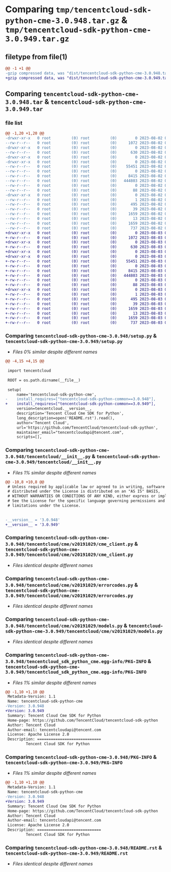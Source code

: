 # Comparing `tmp/tencentcloud-sdk-python-cme-3.0.948.tar.gz` & `tmp/tencentcloud-sdk-python-cme-3.0.949.tar.gz`

## filetype from file(1)

```diff
@@ -1 +1 @@
-gzip compressed data, was "dist/tencentcloud-sdk-python-cme-3.0.948.tar", last modified: Wed Aug  2 00:26:52 2023, max compression
+gzip compressed data, was "dist/tencentcloud-sdk-python-cme-3.0.949.tar", last modified: Thu Aug  3 00:23:16 2023, max compression
```

## Comparing `tencentcloud-sdk-python-cme-3.0.948.tar` & `tencentcloud-sdk-python-cme-3.0.949.tar`

### file list

```diff
@@ -1,20 +1,20 @@
-drwxr-xr-x   0 root         (0) root         (0)        0 2023-08-02 00:26:52.000000 tencentcloud-sdk-python-cme-3.0.948/
--rw-r--r--   0 root         (0) root         (0)     1072 2023-08-02 00:26:52.000000 tencentcloud-sdk-python-cme-3.0.948/setup.py
-drwxr-xr-x   0 root         (0) root         (0)        0 2023-08-02 00:26:52.000000 tencentcloud-sdk-python-cme-3.0.948/tencentcloud/
--rw-r--r--   0 root         (0) root         (0)      630 2023-08-02 00:26:52.000000 tencentcloud-sdk-python-cme-3.0.948/tencentcloud/__init__.py
-drwxr-xr-x   0 root         (0) root         (0)        0 2023-08-02 00:26:52.000000 tencentcloud-sdk-python-cme-3.0.948/tencentcloud/cme/
-drwxr-xr-x   0 root         (0) root         (0)        0 2023-08-02 00:26:52.000000 tencentcloud-sdk-python-cme-3.0.948/tencentcloud/cme/v20191029/
--rw-r--r--   0 root         (0) root         (0)    55451 2023-08-02 00:26:52.000000 tencentcloud-sdk-python-cme-3.0.948/tencentcloud/cme/v20191029/cme_client.py
--rw-r--r--   0 root         (0) root         (0)        0 2023-08-02 00:26:52.000000 tencentcloud-sdk-python-cme-3.0.948/tencentcloud/cme/v20191029/__init__.py
--rw-r--r--   0 root         (0) root         (0)     8415 2023-08-02 00:26:52.000000 tencentcloud-sdk-python-cme-3.0.948/tencentcloud/cme/v20191029/errorcodes.py
--rw-r--r--   0 root         (0) root         (0)   444803 2023-08-02 00:26:52.000000 tencentcloud-sdk-python-cme-3.0.948/tencentcloud/cme/v20191029/models.py
--rw-r--r--   0 root         (0) root         (0)        0 2023-08-02 00:26:52.000000 tencentcloud-sdk-python-cme-3.0.948/tencentcloud/cme/__init__.py
--rw-r--r--   0 root         (0) root         (0)       88 2023-08-02 00:26:52.000000 tencentcloud-sdk-python-cme-3.0.948/setup.cfg
-drwxr-xr-x   0 root         (0) root         (0)        0 2023-08-02 00:26:52.000000 tencentcloud-sdk-python-cme-3.0.948/tencentcloud_sdk_python_cme.egg-info/
--rw-r--r--   0 root         (0) root         (0)        1 2023-08-02 00:26:52.000000 tencentcloud-sdk-python-cme-3.0.948/tencentcloud_sdk_python_cme.egg-info/dependency_links.txt
--rw-r--r--   0 root         (0) root         (0)      495 2023-08-02 00:26:52.000000 tencentcloud-sdk-python-cme-3.0.948/tencentcloud_sdk_python_cme.egg-info/SOURCES.txt
--rw-r--r--   0 root         (0) root         (0)       39 2023-08-02 00:26:52.000000 tencentcloud-sdk-python-cme-3.0.948/tencentcloud_sdk_python_cme.egg-info/requires.txt
--rw-r--r--   0 root         (0) root         (0)     1659 2023-08-02 00:26:52.000000 tencentcloud-sdk-python-cme-3.0.948/tencentcloud_sdk_python_cme.egg-info/PKG-INFO
--rw-r--r--   0 root         (0) root         (0)       13 2023-08-02 00:26:52.000000 tencentcloud-sdk-python-cme-3.0.948/tencentcloud_sdk_python_cme.egg-info/top_level.txt
--rw-r--r--   0 root         (0) root         (0)     1659 2023-08-02 00:26:52.000000 tencentcloud-sdk-python-cme-3.0.948/PKG-INFO
--rw-r--r--   0 root         (0) root         (0)      737 2023-08-02 00:26:52.000000 tencentcloud-sdk-python-cme-3.0.948/README.rst
+drwxr-xr-x   0 root         (0) root         (0)        0 2023-08-03 00:23:16.000000 tencentcloud-sdk-python-cme-3.0.949/
+-rw-r--r--   0 root         (0) root         (0)     1072 2023-08-03 00:23:16.000000 tencentcloud-sdk-python-cme-3.0.949/setup.py
+drwxr-xr-x   0 root         (0) root         (0)        0 2023-08-03 00:23:16.000000 tencentcloud-sdk-python-cme-3.0.949/tencentcloud/
+-rw-r--r--   0 root         (0) root         (0)      630 2023-08-03 00:23:16.000000 tencentcloud-sdk-python-cme-3.0.949/tencentcloud/__init__.py
+drwxr-xr-x   0 root         (0) root         (0)        0 2023-08-03 00:23:16.000000 tencentcloud-sdk-python-cme-3.0.949/tencentcloud/cme/
+drwxr-xr-x   0 root         (0) root         (0)        0 2023-08-03 00:23:16.000000 tencentcloud-sdk-python-cme-3.0.949/tencentcloud/cme/v20191029/
+-rw-r--r--   0 root         (0) root         (0)    55451 2023-08-03 00:23:16.000000 tencentcloud-sdk-python-cme-3.0.949/tencentcloud/cme/v20191029/cme_client.py
+-rw-r--r--   0 root         (0) root         (0)        0 2023-08-03 00:23:16.000000 tencentcloud-sdk-python-cme-3.0.949/tencentcloud/cme/v20191029/__init__.py
+-rw-r--r--   0 root         (0) root         (0)     8415 2023-08-03 00:23:16.000000 tencentcloud-sdk-python-cme-3.0.949/tencentcloud/cme/v20191029/errorcodes.py
+-rw-r--r--   0 root         (0) root         (0)   444803 2023-08-03 00:23:16.000000 tencentcloud-sdk-python-cme-3.0.949/tencentcloud/cme/v20191029/models.py
+-rw-r--r--   0 root         (0) root         (0)        0 2023-08-03 00:23:16.000000 tencentcloud-sdk-python-cme-3.0.949/tencentcloud/cme/__init__.py
+-rw-r--r--   0 root         (0) root         (0)       88 2023-08-03 00:23:16.000000 tencentcloud-sdk-python-cme-3.0.949/setup.cfg
+drwxr-xr-x   0 root         (0) root         (0)        0 2023-08-03 00:23:16.000000 tencentcloud-sdk-python-cme-3.0.949/tencentcloud_sdk_python_cme.egg-info/
+-rw-r--r--   0 root         (0) root         (0)        1 2023-08-03 00:23:16.000000 tencentcloud-sdk-python-cme-3.0.949/tencentcloud_sdk_python_cme.egg-info/dependency_links.txt
+-rw-r--r--   0 root         (0) root         (0)      495 2023-08-03 00:23:16.000000 tencentcloud-sdk-python-cme-3.0.949/tencentcloud_sdk_python_cme.egg-info/SOURCES.txt
+-rw-r--r--   0 root         (0) root         (0)       39 2023-08-03 00:23:16.000000 tencentcloud-sdk-python-cme-3.0.949/tencentcloud_sdk_python_cme.egg-info/requires.txt
+-rw-r--r--   0 root         (0) root         (0)     1659 2023-08-03 00:23:16.000000 tencentcloud-sdk-python-cme-3.0.949/tencentcloud_sdk_python_cme.egg-info/PKG-INFO
+-rw-r--r--   0 root         (0) root         (0)       13 2023-08-03 00:23:16.000000 tencentcloud-sdk-python-cme-3.0.949/tencentcloud_sdk_python_cme.egg-info/top_level.txt
+-rw-r--r--   0 root         (0) root         (0)     1659 2023-08-03 00:23:16.000000 tencentcloud-sdk-python-cme-3.0.949/PKG-INFO
+-rw-r--r--   0 root         (0) root         (0)      737 2023-08-03 00:23:16.000000 tencentcloud-sdk-python-cme-3.0.949/README.rst
```

### Comparing `tencentcloud-sdk-python-cme-3.0.948/setup.py` & `tencentcloud-sdk-python-cme-3.0.949/setup.py`

 * *Files 0% similar despite different names*

```diff
@@ -4,15 +4,15 @@
 
 import tencentcloud
 
 ROOT = os.path.dirname(__file__)
 
 setup(
     name='tencentcloud-sdk-python-cme',
-    install_requires=["tencentcloud-sdk-python-common==3.0.948"],
+    install_requires=["tencentcloud-sdk-python-common==3.0.949"],
     version=tencentcloud.__version__,
     description='Tencent Cloud Cme SDK for Python',
     long_description=open('README.rst').read(),
     author='Tencent Cloud',
     url='https://github.com/TencentCloud/tencentcloud-sdk-python',
     maintainer_email="tencentcloudapi@tencent.com",
     scripts=[],
```

### Comparing `tencentcloud-sdk-python-cme-3.0.948/tencentcloud/__init__.py` & `tencentcloud-sdk-python-cme-3.0.949/tencentcloud/__init__.py`

 * *Files 1% similar despite different names*

```diff
@@ -10,8 +10,8 @@
 # Unless required by applicable law or agreed to in writing, software
 # distributed under the License is distributed on an "AS IS" BASIS,
 # WITHOUT WARRANTIES OR CONDITIONS OF ANY KIND, either express or implied.
 # See the License for the specific language governing permissions and
 # limitations under the License.
 
 
-__version__ = '3.0.948'
+__version__ = '3.0.949'
```

### Comparing `tencentcloud-sdk-python-cme-3.0.948/tencentcloud/cme/v20191029/cme_client.py` & `tencentcloud-sdk-python-cme-3.0.949/tencentcloud/cme/v20191029/cme_client.py`

 * *Files identical despite different names*

### Comparing `tencentcloud-sdk-python-cme-3.0.948/tencentcloud/cme/v20191029/errorcodes.py` & `tencentcloud-sdk-python-cme-3.0.949/tencentcloud/cme/v20191029/errorcodes.py`

 * *Files identical despite different names*

### Comparing `tencentcloud-sdk-python-cme-3.0.948/tencentcloud/cme/v20191029/models.py` & `tencentcloud-sdk-python-cme-3.0.949/tencentcloud/cme/v20191029/models.py`

 * *Files identical despite different names*

### Comparing `tencentcloud-sdk-python-cme-3.0.948/tencentcloud_sdk_python_cme.egg-info/PKG-INFO` & `tencentcloud-sdk-python-cme-3.0.949/tencentcloud_sdk_python_cme.egg-info/PKG-INFO`

 * *Files 1% similar despite different names*

```diff
@@ -1,10 +1,10 @@
 Metadata-Version: 1.1
 Name: tencentcloud-sdk-python-cme
-Version: 3.0.948
+Version: 3.0.949
 Summary: Tencent Cloud Cme SDK for Python
 Home-page: https://github.com/TencentCloud/tencentcloud-sdk-python
 Author: Tencent Cloud
 Author-email: tencentcloudapi@tencent.com
 License: Apache License 2.0
 Description: ============================
         Tencent Cloud SDK for Python
```

### Comparing `tencentcloud-sdk-python-cme-3.0.948/PKG-INFO` & `tencentcloud-sdk-python-cme-3.0.949/PKG-INFO`

 * *Files 1% similar despite different names*

```diff
@@ -1,10 +1,10 @@
 Metadata-Version: 1.1
 Name: tencentcloud-sdk-python-cme
-Version: 3.0.948
+Version: 3.0.949
 Summary: Tencent Cloud Cme SDK for Python
 Home-page: https://github.com/TencentCloud/tencentcloud-sdk-python
 Author: Tencent Cloud
 Author-email: tencentcloudapi@tencent.com
 License: Apache License 2.0
 Description: ============================
         Tencent Cloud SDK for Python
```

### Comparing `tencentcloud-sdk-python-cme-3.0.948/README.rst` & `tencentcloud-sdk-python-cme-3.0.949/README.rst`

 * *Files identical despite different names*


